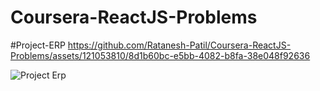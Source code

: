 # Coursera-ReactJS-Problems
#Project-ERP
https://github.com/Ratanesh-Patil/Coursera-ReactJS-Problems/assets/121053810/8d1b60bc-e5bb-4082-b8fa-38e048f92636

![Project Erp](https://github.com/Ratanesh-Patil/Coursera-ReactJS-Problems/assets/121053810/c7bf8069-5ab0-4790-92cc-8cda9c57acdb)
